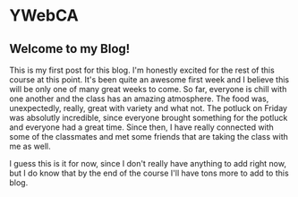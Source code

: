  # YWebCA


 ## Welcome to my Blog!

This is my first post for this blog. I'm honestly excited for the rest of this course at this point. It's been quite an awesome first week and I believe this will be only one of many great weeks to come. So far, everyone is chill with one another and the class has an amazing atmosphere. The food was, unexpectedly, really, great with variety and what not. The potluck on Friday was absolutly incredible, since everyone brought something for the potluck and everyone had a great time. Since then, I have really connected with some of the classmates and met some friends that are taking the class with me as well.

I guess this is it for now, since I don't really have anything to add right now, but I do know that by the end of the course I'll have tons more to add to this blog.